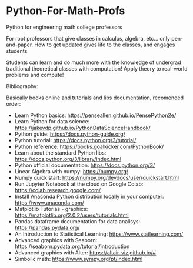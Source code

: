 # Python-For-Math-Profs
Python for engineering math college professors

For root professors that give classes in calculus, algebra, etc... only pen-and-paper. How to get updated gives life to the classes, and engages students.

Students can learn and do much more with the knowledge of undergrad traditional theoretical classes with computation! Apply theory to real-world problems and compute!

Bibliography:

Basically books online and tutorials and libs documentation, recomended order:

- Learn Python basics: https://penseallen.github.io/PensePython2e/
- Learn Python for data science: https://jakevdp.github.io/PythonDataScienceHandbook/
- Python guide: https://docs.python-guide.org/
- Python tutorial: https://docs.python.org/3/tutorial/
- Python reference: https://books.goalkicker.com/PythonBook/
- Learn about the standard Python libs: https://docs.python.org/3/library/index.html
- Python official documentation: https://docs.python.org/3/
- Linear Algebra with numpy: https://numpy.org/
- Numpy quick start: https://numpy.org/devdocs/user/quickstart.html
- Run Jupyter Notebook at the cloud on Google Colab: https://colab.research.google.com/
- Install Anaconda Python distribution locally in your computer: https://www.anaconda.com/
- Matplotlib Tutorias - graphics: https://matplotlib.org/2.0.2/users/tutorials.html
- Pandas dataframe documentation for data analisys: https://pandas.pydata.org/
- An Introduction to Statistical Learning: https://www.statlearning.com/
- Advanced graphics with Seaborn: https://seaborn.pydata.org/tutorial/introduction
- Advanced graphics with Alter: https://altair-viz.github.io/#
- Simbolic math: https://www.sympy.org/pt/index.html
